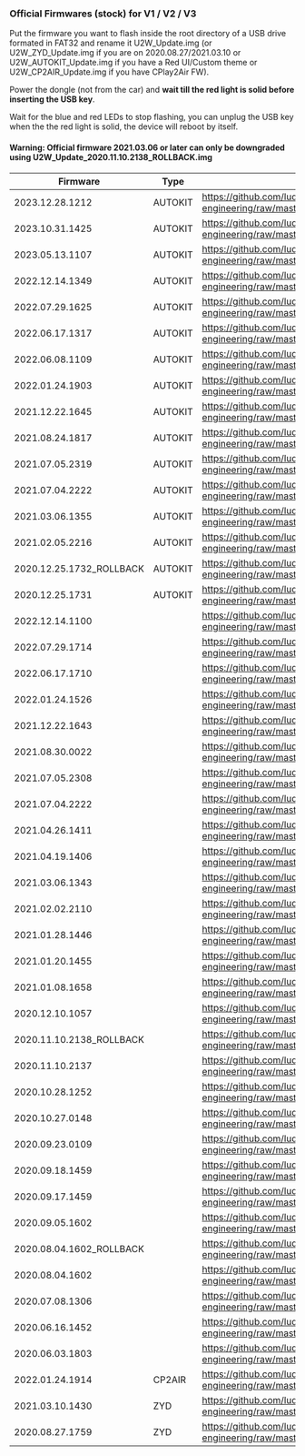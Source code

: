 ### Official Firmwares (stock) for V1 / V2 / V3

Put the firmware you want to flash inside the root directory of a USB drive formated in FAT32 and rename it U2W_Update.img (or U2W_ZYD_Update.img if you are on 2020.08.27/2021.03.10 or U2W_AUTOKIT_Update.img if you have a Red UI/Custom theme or U2W_CP2AIR_Update.img if you have CPlay2Air FW).

Power the dongle (not from the car) and **wait till the red light is solid before inserting the USB key**.

Wait for the blue and red LEDs to stop flashing, you can unplug the USB key when the the red light is solid, the device will reboot by itself.

#### Warning: Official firmware 2021.03.06 or later can only be downgraded using U2W_Update_2020.11.10.2138_ROLLBACK.img

| Firmware | Type | Download link |
| - | - | - |
| 2023.12.28.1212 | AUTOKIT | https://github.com/ludwig-v/wireless-carplay-dongle-reverse-engineering/raw/master/Firmware/U2W/_AUTOKIT/2023.12.28.1212/U2W_AUTOKIT_Update.img |
| 2023.10.31.1425 | AUTOKIT | https://github.com/ludwig-v/wireless-carplay-dongle-reverse-engineering/raw/master/Firmware/U2W/_AUTOKIT/2023.10.31.1425/U2W_AUTOKIT_Update.img |
| 2023.05.13.1107 | AUTOKIT | https://github.com/ludwig-v/wireless-carplay-dongle-reverse-engineering/raw/master/Firmware/U2W/_AUTOKIT/2023.05.13.1107/U2W_AUTOKIT_Update.img |
| 2022.12.14.1349 | AUTOKIT | https://github.com/ludwig-v/wireless-carplay-dongle-reverse-engineering/raw/master/Firmware/U2W/_AUTOKIT/2022.12.14.1349/U2W_AUTOKIT_Update.img |
| 2022.07.29.1625 | AUTOKIT | https://github.com/ludwig-v/wireless-carplay-dongle-reverse-engineering/raw/master/Firmware/U2W/_AUTOKIT/2022.07.29.1625/U2W_AUTOKIT_Update.img |
| 2022.06.17.1317 | AUTOKIT | https://github.com/ludwig-v/wireless-carplay-dongle-reverse-engineering/raw/master/Firmware/U2W/_AUTOKIT/2022.06.17.1317/U2W_AUTOKIT_Update.img |
| 2022.06.08.1109 | AUTOKIT | https://github.com/ludwig-v/wireless-carplay-dongle-reverse-engineering/raw/master/Firmware/U2W/_AUTOKIT/2022.06.08.1109/U2W_AUTOKIT_Update.img |
| 2022.01.24.1903 | AUTOKIT | https://github.com/ludwig-v/wireless-carplay-dongle-reverse-engineering/raw/master/Firmware/U2W/_AUTOKIT/2022.01.24.1903/U2W_AUTOKIT_Update.img |
| 2021.12.22.1645 | AUTOKIT | https://github.com/ludwig-v/wireless-carplay-dongle-reverse-engineering/raw/master/Firmware/U2W/_AUTOKIT/2021.12.22.1645/U2W_AUTOKIT_Update.img |
| 2021.08.24.1817 | AUTOKIT | https://github.com/ludwig-v/wireless-carplay-dongle-reverse-engineering/raw/master/Firmware/U2W/_AUTOKIT/2021.08.24.1817/U2W_AUTOKIT_Update.img |
| 2021.07.05.2319 | AUTOKIT | https://github.com/ludwig-v/wireless-carplay-dongle-reverse-engineering/raw/master/Firmware/U2W/_AUTOKIT/2021.07.05.2319/U2W_AUTOKIT_Update.img |
| 2021.07.04.2222 | AUTOKIT | https://github.com/ludwig-v/wireless-carplay-dongle-reverse-engineering/raw/master/Firmware/U2W/_AUTOKIT/2021.07.04.2222/U2W_AUTOKIT_Update.img |
| 2021.03.06.1355 | AUTOKIT | https://github.com/ludwig-v/wireless-carplay-dongle-reverse-engineering/raw/master/Firmware/U2W/_AUTOKIT/2021.03.06.1355/U2W_AUTOKIT_Update.img |
| 2021.02.05.2216 | AUTOKIT | https://github.com/ludwig-v/wireless-carplay-dongle-reverse-engineering/raw/master/Firmware/U2W/_AUTOKIT/2021.02.05.2216/U2W_AUTOKIT_Update.img |
| 2020.12.25.1732_ROLLBACK | AUTOKIT | https://github.com/ludwig-v/wireless-carplay-dongle-reverse-engineering/raw/master/Firmware/U2W/_AUTOKIT/2020.12.25.1732_ROLLBACK/U2W_AUTOKIT_Update.img |
| 2020.12.25.1731 | AUTOKIT | https://github.com/ludwig-v/wireless-carplay-dongle-reverse-engineering/raw/master/Firmware/U2W/_AUTOKIT/2020.12.25.1731/U2W_AUTOKIT_Update.img |
| 2022.12.14.1100 |  | https://github.com/ludwig-v/wireless-carplay-dongle-reverse-engineering/raw/master/Firmware/U2W/_/2022.12.14.1100/U2W_Update.img |
| 2022.07.29.1714 |  | https://github.com/ludwig-v/wireless-carplay-dongle-reverse-engineering/raw/master/Firmware/U2W/_/2022.07.29.1714/U2W_Update.img |
| 2022.06.17.1710 |  | https://github.com/ludwig-v/wireless-carplay-dongle-reverse-engineering/raw/master/Firmware/U2W/_/2022.06.17.1710/U2W_Update.img |
| 2022.01.24.1526 |  | https://github.com/ludwig-v/wireless-carplay-dongle-reverse-engineering/raw/master/Firmware/U2W/_/2022.01.24.1526/U2W_Update.img |
| 2021.12.22.1643 |  | https://github.com/ludwig-v/wireless-carplay-dongle-reverse-engineering/raw/master/Firmware/U2W/_/2021.12.22.1643/U2W_Update.img |
| 2021.08.30.0022 |  | https://github.com/ludwig-v/wireless-carplay-dongle-reverse-engineering/raw/master/Firmware/U2W/_/2021.08.30.0022/U2W_Update.img |
| 2021.07.05.2308 |  | https://github.com/ludwig-v/wireless-carplay-dongle-reverse-engineering/raw/master/Firmware/U2W/_/2021.07.05.2308/U2W_Update.img |
| 2021.07.04.2222 |  | https://github.com/ludwig-v/wireless-carplay-dongle-reverse-engineering/raw/master/Firmware/U2W/_/2021.07.04.2222/U2W_Update.img |
| 2021.04.26.1411 |  | https://github.com/ludwig-v/wireless-carplay-dongle-reverse-engineering/raw/master/Firmware/U2W/_/2021.04.26.1411/U2W_Update.img |
| 2021.04.19.1406 |  | https://github.com/ludwig-v/wireless-carplay-dongle-reverse-engineering/raw/master/Firmware/U2W/_/2021.04.19.1406/U2W_Update.img |
| 2021.03.06.1343 |  | https://github.com/ludwig-v/wireless-carplay-dongle-reverse-engineering/raw/master/Firmware/U2W/_/2021.03.06.1343/U2W_Update.img |
| 2021.02.02.2110 |  | https://github.com/ludwig-v/wireless-carplay-dongle-reverse-engineering/raw/master/Firmware/U2W/_/2021.02.02.2110/U2W_Update.img |
| 2021.01.28.1446 |  | https://github.com/ludwig-v/wireless-carplay-dongle-reverse-engineering/raw/master/Firmware/U2W/_/2021.01.28.1446/U2W_Update.img |
| 2021.01.20.1455 |  | https://github.com/ludwig-v/wireless-carplay-dongle-reverse-engineering/raw/master/Firmware/U2W/_/2021.01.20.1455/U2W_Update.img |
| 2021.01.08.1658 |  | https://github.com/ludwig-v/wireless-carplay-dongle-reverse-engineering/raw/master/Firmware/U2W/_/2021.01.08.1658/U2W_Update.img |
| 2020.12.10.1057 |  | https://github.com/ludwig-v/wireless-carplay-dongle-reverse-engineering/raw/master/Firmware/U2W/_/2020.12.10.1057/U2W_Update.img |
| 2020.11.10.2138_ROLLBACK |  | https://github.com/ludwig-v/wireless-carplay-dongle-reverse-engineering/raw/master/Firmware/U2W/_/2020.11.10.2138_ROLLBACK/U2W_Update.img |
| 2020.11.10.2137 |  | https://github.com/ludwig-v/wireless-carplay-dongle-reverse-engineering/raw/master/Firmware/U2W/_/2020.11.10.2137/U2W_Update.img |
| 2020.10.28.1252 |  | https://github.com/ludwig-v/wireless-carplay-dongle-reverse-engineering/raw/master/Firmware/U2W/_/2020.10.28.1252/U2W_Update.img |
| 2020.10.27.0148 |  | https://github.com/ludwig-v/wireless-carplay-dongle-reverse-engineering/raw/master/Firmware/U2W/_/2020.10.27.0148/U2W_Update.img |
| 2020.09.23.0109 |  | https://github.com/ludwig-v/wireless-carplay-dongle-reverse-engineering/raw/master/Firmware/U2W/_/2020.09.23.0109/U2W_Update.img |
| 2020.09.18.1459 |  | https://github.com/ludwig-v/wireless-carplay-dongle-reverse-engineering/raw/master/Firmware/U2W/_/2020.09.18.1459/U2W_Update.img |
| 2020.09.17.1459 |  | https://github.com/ludwig-v/wireless-carplay-dongle-reverse-engineering/raw/master/Firmware/U2W/_/2020.09.17.1459/U2W_Update.img |
| 2020.09.05.1602 |  | https://github.com/ludwig-v/wireless-carplay-dongle-reverse-engineering/raw/master/Firmware/U2W/_/2020.09.05.1602/U2W_Update.img |
| 2020.08.04.1602_ROLLBACK |  | https://github.com/ludwig-v/wireless-carplay-dongle-reverse-engineering/raw/master/Firmware/U2W/_/2020.08.04.1602_ROLLBACK/U2W_Update.img |
| 2020.08.04.1602 |  | https://github.com/ludwig-v/wireless-carplay-dongle-reverse-engineering/raw/master/Firmware/U2W/_/2020.08.04.1602/U2W_Update.img |
| 2020.07.08.1306 |  | https://github.com/ludwig-v/wireless-carplay-dongle-reverse-engineering/raw/master/Firmware/U2W/_/2020.07.08.1306/U2W_Update.img |
| 2020.06.16.1452 |  | https://github.com/ludwig-v/wireless-carplay-dongle-reverse-engineering/raw/master/Firmware/U2W/_/2020.06.16.1452/U2W_Update.img |
| 2020.06.03.1803 |  | https://github.com/ludwig-v/wireless-carplay-dongle-reverse-engineering/raw/master/Firmware/U2W/_/2020.06.03.1803/U2W_Update.img |
| 2022.01.24.1914 | CP2AIR | https://github.com/ludwig-v/wireless-carplay-dongle-reverse-engineering/raw/master/Firmware/U2W/_CP2AIR/2022.01.24.1914/U2W_CP2AIR_Update.img |
| 2021.03.10.1430 | ZYD | https://github.com/ludwig-v/wireless-carplay-dongle-reverse-engineering/raw/master/Firmware/U2W/_ZYD/2021.03.10.1430/U2W_ZYD_Update.img |
| 2020.08.27.1759 | ZYD | https://github.com/ludwig-v/wireless-carplay-dongle-reverse-engineering/raw/master/Firmware/U2W/_ZYD/2020.08.27.1759/U2W_ZYD_Update.img |
